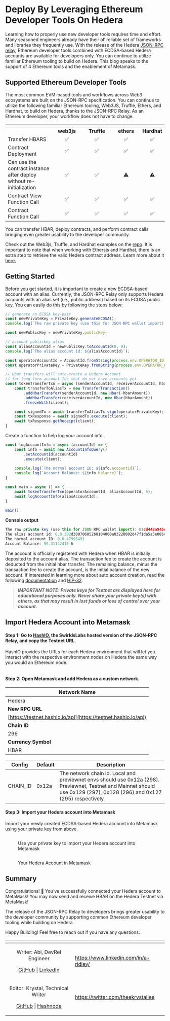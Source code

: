 # Deploy By Leveraging Ethereum Developer Tools On Hedera

Learning how to properly use new developer tools requires time and effort. Many seasoned engineers already have their ol’ reliable set of frameworks and libraries they frequently use. With the release of the Hedera [JSON-RPC relay](https://github.com/hashgraph/hedera-json-rpc-relay), Ethereum developer tools combined with ECDSA-based Hedera accounts are available for developers only. You can continue to utilize familiar Ethereum tooling to build on Hedera. This blog speaks to the support of 4 Ethereum tools and the enablement of Metamask.

## Supported Ethereum Developer Tools

The most common EVM-based tools and workflows across Web3 ecosystems are built on the JSON-RPC specification. You can continue to utilize the following familiar Ethereum tooling, Web3JS, Truffle, Ethers, and Hardhat, to build on Hedera, thanks to the JSON-RPC Relay. As an Ethereum developer, your workflow does not have to change.

<table data-header-hidden><thead><tr><th width="219"></th><th width="124" align="center"></th><th width="142" align="center"></th><th width="117" align="center"></th><th align="center"></th></tr></thead><tbody><tr><td><br></td><td align="center"><strong>web3js</strong></td><td align="center"><strong>Truffle</strong></td><td align="center"><strong>ethers</strong></td><td align="center"><strong>Hardhat</strong></td></tr><tr><td>Transfer HBARS</td><td align="center">✅</td><td align="center">✅</td><td align="center">✅</td><td align="center">✅</td></tr><tr><td>Contract Deployment</td><td align="center">✅</td><td align="center">✅</td><td align="center">✅</td><td align="center">✅</td></tr><tr><td>Can use the contract instance after deploy without re-initialization</td><td align="center">✅</td><td align="center">✅</td><td align="center">⚠️</td><td align="center">⚠️</td></tr><tr><td>Contract View Function Call</td><td align="center">✅</td><td align="center">✅</td><td align="center">✅</td><td align="center">✅</td></tr><tr><td>Contract Function Call</td><td align="center">✅</td><td align="center">✅</td><td align="center">✅</td><td align="center">✅</td></tr></tbody></table>

You can transfer HBAR, deploy contracts, and perform contract calls bringing even greater usability to the developer community.

Check out the Web3js, Truffle, and Hardhat examples on the [repo](https://github.com/hashgraph/hedera-json-rpc-relay/tree/main/tools). It is important to note that when working with Ethersjs and Hardhat, there is an extra step to retrieve the valid Hedera contract address. Learn more about it [here.](https://github.com/hashgraph/hedera-json-rpc-relay/tree/main/tools)

## Getting Started

Before you get started, it is important to create a new ECDSA-based account with an alias. Currently, the JSON-RPC Relay only supports Hedera accounts with an alias set (i.e., public address) based on its ECDSA public key. You can easily do this by following the steps below:

```javascript
// generate an ECDSA key-pair
const newPrivateKey = PrivateKey.generateECDSA();
console.log(`The raw private key (use this for JSON RPC wallet import): ${newPrivateKey.toStringRaw()}`);

const newPublicKey = newPrivateKey.publicKey;

// account publickey alias
const aliasAccountId = newPublicKey.toAccountId(0, 0);
console.log(`The alias account id: ${aliasAccountId}`);
```

```javascript
const operatorAccountId = AccountId.fromString(process.env.OPERATOR_ID);
const operatorPrivateKey = PrivateKey.fromString(process.env.OPERATOR_PVKEY);

// Hbar transfers will auto-create a Hedera Account
// for long-form account Ids that do not have accounts yet
const tokenTransferTxn = async (senderAccountId, receiverAccountId, hbarAmount) => {
    const transferToAliasTx = new TransferTransaction()
        .addHbarTransfer(senderAccountId, new Hbar(-hbarAmount))
        .addHbarTransfer(receiverAccountId, new Hbar(hbarAmount))
        .freezeWith(client);

    const signedTx = await transferToAliasTx.sign(operatorPrivateKey);
    const txResponse = await signedTx.execute(client);
    await txResponse.getReceipt(client);
}
```

Create a function to help log your account info.

```javascript
const logAccountInfo = async (accountId) => {
    const info = await new AccountInfoQuery()
        .setAccountId(accountId)
        .execute(client);
 
    console.log(`The normal account ID: ${info.accountId}`);
    console.log(`Account Balance: ${info.balance}`);
}
```

```javascript
const main = async () => {
    await tokenTransferTxn(operatorAccountId, aliasAccountId, 5);
    await logAccountInfo(aliasAccountId);
}
 
main();
```

**Console output**

```javascript
The raw private key (use this for JSON RPC wallet import): 81cd442a945d2c9f04ed5bf355a59db9e9f7553b9d4c319938eb9176085cb4c8
The alias account id: 0.0.302d300706052b8104000a03220002d47f1da5a3e086c568776d5be31165c65a135bb48951b4ccbf4284b025225ff4
The normal account ID: 0.0.47995491
Account Balance: 99.31142415 ℏ
```

The account is officially registered with Hedera when HBAR is initially deposited to the account alias. The transaction fee to create the account is deducted from the initial hbar transfer. The remaining balance, minus the transaction fee to create the account, is the initial balance of the new account. If interested in learning more about auto account creation, read the following [documentation](https://docs.hedera.com/hedera/sdks-and-apis/sdks/cryptocurrency/create-an-account#create-an-account-via-an-account-alias) and [HIP-32](https://hips.hedera.com/hip/hip-32).

> _**IMPORTANT NOTE: Private keys for Testnet are displayed here for educational purposes only. Never share your private key(s) with others, as that may result in lost funds or loss of control over your account.**_

## Import Hedera Account into Metamask

#### Step 1: Go to [HashIO](https://swirldslabs.com/hashio/), the SwirldsLabs hosted version of the JSON-RPC Relay, and copy the Testnet URL.

HashIO provides the URLs for each Hedera environment that will let you interact with the respective environment nodes on Hedera the same way you would an Ethereum node.

<figure><img src="https://images.hedera.com/hashio-sc_2022-08-26-185203_wkuj.png?w=2670&#x26;auto=compress%2Cformat&#x26;fit=crop&#x26;dm=1680224076&#x26;s=ca1432cbea2ad58f66b28093b3cddf0e" alt=""><figcaption></figcaption></figure>

#### Step 2: Open Metamask and add Hedera as a custom network.

| **Network Name**                                               |
| -------------------------------------------------------------- |
| Hedera                                                         |
| **New RPC URL**                                                |
| [https://testnet.hashio.io/api](https://testnet.hashio.io/api) |
| **Chain ID**                                                   |
| 296                                                            |
| **Currency Symbol**                                            |
| HBAR                                                           |

| **Config** | **Default** | **Description**                                                                                                                                                          |
| ---------- | ----------- | ------------------------------------------------------------------------------------------------------------------------------------------------------------------------ |
| CHAIN\_ID  | 0x12a       | The network chain id. Local and previewnet envs should use 0x12a (298). Previewnet, Testnet and Mainnet should use 0x129 (297), 0x128 (296) and 0x127 (295) respectively |

#### Step 3: Import your Hedera account into Metamask

Import your newly created ECDSA-based Hedera account into Metamask using your private key from above.

<div>

<figure><img src="https://github.com/hashgraph/hedera-docs/blob/l10n_translation-staging/fr/fr/.gitbook/assets/import%20accounts%20mm1.png" alt=""><figcaption><p>Use your private key to import your Hedera account into Metamask</p></figcaption></figure>

 

<figure><img src="https://github.com/hashgraph/hedera-docs/blob/l10n_translation-staging/fr/fr/.gitbook/assets/import%20accounts%20mm2.png" alt=""><figcaption><p>Your Hedera Account in Metamask</p></figcaption></figure>

</div>

## Summary

Congratulations! 🎉 You’ve successfully connected your Hedera account to MetaMask! You may now send and receive HBAR on the Hedera Testnet via MetaMask!

The release of the JSON-RPC Relay to developers brings greater usability to the developer community by supporting common Ethereum developer tooling while building on Hedera.

Happy Building! Feel free to reach out if you have any questions:

<table data-card-size="large" data-view="cards"><thead><tr><th align="center"></th><th data-hidden data-card-target data-type="content-ref"></th></tr></thead><tbody><tr><td align="center"><p>Writer: Abi, DevRel Engineer</p><p><a href="https://github.com/a-ridley">GitHub</a> | <a href="https://www.linkedin.com/in/a-ridley/">LinkedIn</a></p></td><td><a href="https://www.linkedin.com/in/a-ridley/">https://www.linkedin.com/in/a-ridley/</a></td></tr><tr><td align="center"><p>Editor: Krystal, Technical Writer</p><p><a href="https://github.com/theekrystallee">GitHub</a> | <a href="https://hashnode.com/@theekrystallee">Hashnode</a></p></td><td><a href="https://twitter.com/theekrystallee">https://twitter.com/theekrystallee</a></td></tr></tbody></table>
